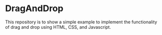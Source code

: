 # DragAndDrop

This repository is to show a simple example to implement the functionality of drag and drop using HTML, CSS, and Javascript.
